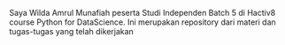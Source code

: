 Saya Wilda Amrul Munafiah peserta Studi Independen Batch 5 di Hactiv8 course Python for DataScience. Ini merupakan repository dari materi dan tugas-tugas yang telah dikerjakan
